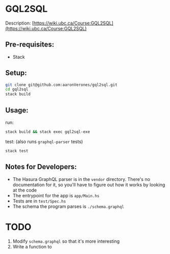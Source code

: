 # GQL2SQL

Description: [https://wiki.ubc.ca/Course:GQL2SQL](https://wiki.ubc.ca/Course:GQL2SQL)

## Pre-requisites:
- Stack

## Setup:

```bash
git clone git@github.com:aaronVerones/gql2sql.git
cd gql2sql
stack build
```

## Usage:

run:
```bash
stack build && stack exec gql2sql-exe
```

test: (also runs `graphql-parser` tests)
```bash
stack test
```



## Notes for Developers:

- The Hasura GraphQL parser is in the `vendor` directory. There's no documentation for it, so you'll have to figure out how it works by looking at the code
- The entrypoint for the app is `app/Main.hs`
- Tests are in `test/Spec.hs`
- The schema the program parses is `./schema.graphql`

# TODO

1. Modify `schema.graphql` so that it's more interesting
2. Write a function to 
